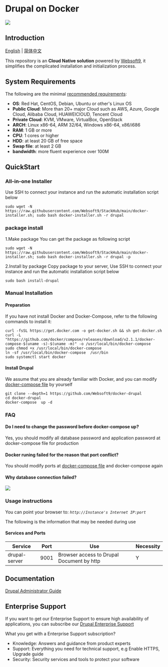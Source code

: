 # Drupal on Docker

![](https://libs.websoft9.com/common/websott9-cloud-installer.png) 

## Introduction

[English](/README.md) | [简体中文](/README-zh.md)  

This repository is an **Cloud Native solution** powered by [Websoft9](https://www.websoft9.com), it simplifies the complicated installation and initialization process.  

## System Requirements

The following are the minimal [recommended requirements](https://www.drupal.org/docs/user_guide/en/install-requirements.html):

* **OS**: Red Hat, CentOS, Debian, Ubuntu or other's Linux OS
* **Public Cloud**: More than 20+ major Cloud such as AWS, Azure, Google Cloud, Alibaba Cloud, HUAWEIClOUD, Tencent Cloud
* **Private Cloud**: KVM, VMware, VirtualBox, OpenStack
* **ARCH**:  Linux x86-64, ARM 32/64, Windows x86-64, x86/i686
* **RAM**: 1 GB or more
* **CPU**: 1 cores or higher
* **HDD**: at least 20 GB of free space
* **Swap file**: at least 2 GB
* **bandwidth**: more fluent experience over 100M  

## QuickStart

### All-in-one Installer

Use SSH to connect your instance and run the automatic installation script below

```
sudo wget -N https://raw.githubusercontent.com/Websoft9/StackHub/main/docker-installer.sh; sudo bash docker-installer.sh -r drupal
```
### package install

1.Make package
You can get the  package as following script
```
sudo wget -N https://raw.githubusercontent.com/Websoft9/StackHub/main/docker-installer.sh; sudo bash docker-installer.sh -r drupal -p
```

2.Install by package
Copy package to your server, Use SSH to connect your instance and run the automatic installation script below
```
sudo bash install-drupal
```

### Manual Installation

#### Preparation

If you have not install Docker and Docker-Compose, refer to the following commands to install it:

```
curl -fsSL https://get.docker.com -o get-docker.sh && sh get-docker.sh
curl -L "https://github.com/docker/compose/releases/download/v2.1.1/docker-compose-$(uname -s)-$(uname -m)" -o /usr/local/bin/docker-compose
sudo chmod +x /usr/local/bin/docker-compose
ln -sf /usr/local/bin/docker-compose  /usr/bin
sudo systemctl start docker
```

#### Install Drupal

We assume that you are already familiar with Docker, and you can modify [docker-compose file](docker-compose.yml) by yourself

```
git clone --depth=1 https://github.com/Websoft9/docker-drupal
cd docker-drupal
docker-compose  up -d
```

### FAQ

#### Do I need to change the password before docker-compose up?
Yes, you should modify all database password and application password at docker-compose file for production

#### Docker runing failed for the reason that port conflict?
You should modify ports at [docker-compose file](docker-compose-production.yml) and docker-compose again

#### Why database connection failed?  
![](https://libs.websoft9.com/Websoft9/DocsPicture/zh/drupal/drupal-install-db-docker-websoft9.png)  
### Usage instructions

You can point your browser to: *`http://Instance's Internet IP:port`*  

The following is the information that may be needed during use

#### Services and Ports

| Service | Port | Use |  Necessity |
| --- | --- | --- | --- |
| drupal-server | 9001 | Browser access to Drupal Document by http | Y |
## Documentation

[Drupal Administrator Guide](https://support.websoft9.com/docs/drupal)

## Enterprise Support

If you want to get our Enterprise Support to ensure high availability of applications, you can subscribe our [Drupal Enterprise Support](https://apps.websoft9.com/drupal) 

What you get with a Enterprise Support subscription?

* Knowledge: Answers and guidance from product experts
* Support: Everything you need for technical support, e.g Enable HTTPS, Upgrade guide
* Security: Security services and tools to protect your software
